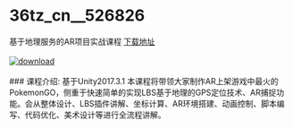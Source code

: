 # 36tz_cn__526826
基于地理服务的AR项目实战课程
[下载地址](http://www.36tz.cn/article/526826 "下载地址")
<br/></br>[![download](http://36tz.cn/muke_img/2019_09_1-300x169.png "下载地址")](http://www.36tz.cn/article/526826 "下载地址")
<br/></br>### 课程介绍:
基于Unity2017.3.1 本课程将带领大家制作AR上架游戏中最火的PokemonGO，侧重于快速简单的实现LBS基于地理的GPS定位技术、AR捕捉功能。会从整体设计、LBS插件讲解、坐标计算、AR环境搭建、动画控制、脚本编写、代码优化、美术设计等进行全流程讲解。

 

